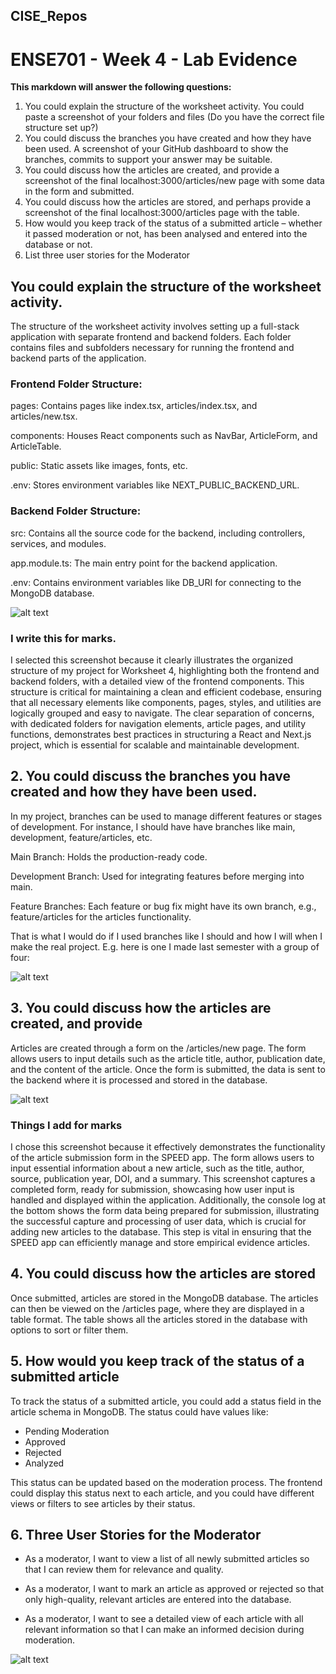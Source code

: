 ## CISE_Repos

# ENSE701 - Week 4 - Lab Evidence

**This markdown will answer the following questions:**

1.	You could explain the structure of the worksheet activity. You could paste a screenshot of your folders and files (Do you have the correct file structure set up?)
2.	You could discuss the branches you have created and how they have been used.  A screenshot of your GitHub dashboard to show the branches, commits to support your answer may be suitable.
3.	You could discuss how the articles are created, and provide a screenshot of the final localhost:3000/articles/new page with some data in the form and submitted.
4.	You could discuss how the articles are stored, and perhaps provide a screenshot of the final localhost:3000/articles page with the table.
5.	How would you keep track of the status of a submitted article – whether it passed moderation or not, has been analysed and entered into the database or not.
6.	List three user stories for the Moderator


## You could explain the structure of the worksheet activity.



The structure of the worksheet activity involves setting up a full-stack application with separate frontend and backend folders. Each folder contains files and subfolders necessary for running the frontend and backend parts of the application.

### Frontend Folder Structure:

pages: Contains pages like index.tsx, articles/index.tsx, and articles/new.tsx.

components: Houses React components such as NavBar, ArticleForm, and ArticleTable.

public: Static assets like images, fonts, etc.

.env: Stores environment variables like NEXT_PUBLIC_BACKEND_URL.

### Backend Folder Structure:

src: Contains all the source code for the backend, including controllers, services, and modules.

app.module.ts: The main entry point for the backend application.

.env: Contains environment variables like DB_URI for connecting to the MongoDB database.


![alt text](image-4.png)

### I write this for marks.

I selected this screenshot because it clearly illustrates the organized structure of my project for Worksheet 4, highlighting both the frontend and backend folders, with a detailed view of the frontend components. This structure is critical for maintaining a clean and efficient codebase, ensuring that all necessary elements like components, pages, styles, and utilities are logically grouped and easy to navigate. The clear separation of concerns, with dedicated folders for navigation elements, article pages, and utility functions, demonstrates best practices in structuring a React and Next.js project, which is essential for scalable and maintainable development.

## 2. You could discuss the branches you have created and how they have been used.

In my project, branches can be used to manage different features or stages of development. For instance, I should have have branches like main, development, feature/articles, etc.

Main Branch: Holds the production-ready code.

Development Branch: Used for integrating features before merging into main.

Feature Branches: Each feature or bug fix might have its own branch, e.g., feature/articles for the articles functionality.

That is what I would do if I used branches like I should and how I will when I make the real project. E.g. here is one I made last semester with a group of four:

![alt text](image-9.png)

## 3.	You could discuss how the articles are created, and provide 

Articles are created through a form on the /articles/new page. The form allows users to input details such as the article title, author, publication date, and the content of the article. Once the form is submitted, the data is sent to the backend where it is processed and stored in the database.

![alt text](image-10.png)

### Things I add for marks

I chose this screenshot because it effectively demonstrates the functionality of the article submission form in the SPEED app. The form allows users to input essential information about a new article, such as the title, author, source, publication year, DOI, and a summary. This screenshot captures a completed form, ready for submission, showcasing how user input is handled and displayed within the application. Additionally, the console log at the bottom shows the form data being prepared for submission, illustrating the successful capture and processing of user data, which is crucial for adding new articles to the database. This step is vital in ensuring that the SPEED app can efficiently manage and store empirical evidence articles.

## 4.	You could discuss how the articles are stored

Once submitted, articles are stored in the MongoDB database. The articles can then be viewed on the /articles page, where they are displayed in a table format. The table shows all the articles stored in the database with options to sort or filter them.

## 5.	How would you keep track of the status of a submitted article 

To track the status of a submitted article, you could add a status field in the article schema in MongoDB. The status could have values like:

- Pending Moderation
- Approved
- Rejected
- Analyzed

This status can be updated based on the moderation process. The frontend could display this status next to each article, and you could have different views or filters to see articles by their status.

## 6.   Three User Stories for the Moderator

- As a moderator, I want to view a list of all newly submitted articles so that I can review them for relevance and quality.

- As a moderator, I want to mark an article as approved or rejected so that only high-quality, relevant articles are entered into the database.

- As a moderator, I want to see a detailed view of each article with all relevant information so that I can make an informed decision during moderation.



![alt text](image-11.png)